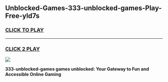 
## Unblocked-Games-333-unblocked-games-Play-Free-yld7s
<h3>
<a href="https://premium76.site?title=333-unblocked-games&ref=09A">CLICK TO PLAY</a></h3>
<hr>

<h3>
<a href="https://premium76.site?title=333-unblocked-games&ref=09A">CLICK 2 PLAY</a>
  
</h3>

<a href="https://premium76.site?title=333-unblocked-games&ref=09A"><img src="https://clearcache.store/games.png"></a>


**333-unblocked-games games unblocked: Your Gateway to Fun and Accessible Online Gaming**
